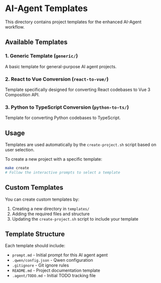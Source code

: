 # AI-Agent Templates

This directory contains project templates for the enhanced AI-Agent workflow.

## Available Templates

### 1. Generic Template (`generic/`)
A basic template for general-purpose AI agent projects.

### 2. React to Vue Conversion (`react-to-vue/`)
Template specifically designed for converting React codebases to Vue 3 Composition API.

### 3. Python to TypeScript Conversion (`python-to-ts/`)
Template for converting Python codebases to TypeScript.

## Usage

Templates are used automatically by the `create-project.sh` script based on user selection.

To create a new project with a specific template:

```bash
make create
# Follow the interactive prompts to select a template
```

## Custom Templates

You can create custom templates by:

1. Creating a new directory in `templates/`
2. Adding the required files and structure
3. Updating the `create-project.sh` script to include your template

## Template Structure

Each template should include:
- `prompt.md` - Initial prompt for this AI agent agent
- `.qwen/config.json` - Qwen configuration
- `.gitignore` - Git ignore rules
- `README.md` - Project documentation template
- `.agent/TODO.md` - Initial TODO tracking file